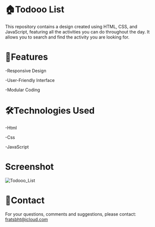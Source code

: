 # 🏠Todooo List

This repository contains a design created using HTML, CSS, and JavaScript, featuring all the activities you can do throughout the day. It allows you to search and find the activity you are looking for.

# 🚀Features

-Responsive Design

-User-Friendly Interface

-Modular Coding

# 🛠️Technologies Used

-Html

-Css

-JavaScript

# Screenshot

![Todooo_List](https://github.com/user-attachments/assets/8befca2c-bb11-4f3f-a724-c1168f3797d0)


# 📨Contact

For your questions, comments and suggestions, please contact: fratsbht@icloud.com



